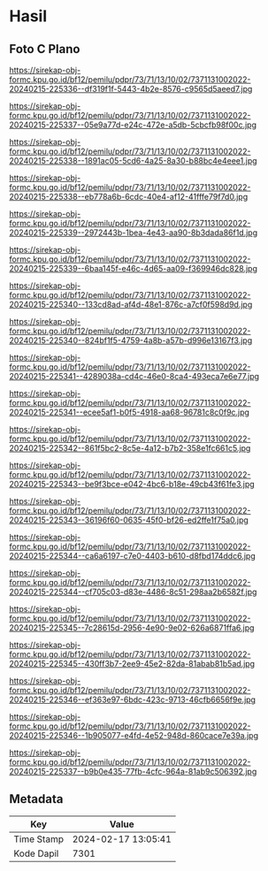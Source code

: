 # Hasil

## Foto C Plano

https://sirekap-obj-formc.kpu.go.id/bf12/pemilu/pdpr/73/71/13/10/02/7371131002022-20240215-225336--df319f1f-5443-4b2e-8576-c9565d5aeed7.jpg

https://sirekap-obj-formc.kpu.go.id/bf12/pemilu/pdpr/73/71/13/10/02/7371131002022-20240215-225337--05e9a77d-e24c-472e-a5db-5cbcfb98f00c.jpg

https://sirekap-obj-formc.kpu.go.id/bf12/pemilu/pdpr/73/71/13/10/02/7371131002022-20240215-225338--1891ac05-5cd6-4a25-8a30-b88bc4e4eee1.jpg

https://sirekap-obj-formc.kpu.go.id/bf12/pemilu/pdpr/73/71/13/10/02/7371131002022-20240215-225338--eb778a6b-6cdc-40e4-af12-41fffe79f7d0.jpg

https://sirekap-obj-formc.kpu.go.id/bf12/pemilu/pdpr/73/71/13/10/02/7371131002022-20240215-225339--2972443b-1bea-4e43-aa90-8b3dada86f1d.jpg

https://sirekap-obj-formc.kpu.go.id/bf12/pemilu/pdpr/73/71/13/10/02/7371131002022-20240215-225339--6baa145f-e46c-4d65-aa09-f369946dc828.jpg

https://sirekap-obj-formc.kpu.go.id/bf12/pemilu/pdpr/73/71/13/10/02/7371131002022-20240215-225340--133cd8ad-af4d-48e1-876c-a7cf0f598d9d.jpg

https://sirekap-obj-formc.kpu.go.id/bf12/pemilu/pdpr/73/71/13/10/02/7371131002022-20240215-225340--824bf1f5-4759-4a8b-a57b-d996e13167f3.jpg

https://sirekap-obj-formc.kpu.go.id/bf12/pemilu/pdpr/73/71/13/10/02/7371131002022-20240215-225341--4289038a-cd4c-46e0-8ca4-493eca7e6e77.jpg

https://sirekap-obj-formc.kpu.go.id/bf12/pemilu/pdpr/73/71/13/10/02/7371131002022-20240215-225341--ecee5af1-b0f5-4918-aa68-96781c8c0f9c.jpg

https://sirekap-obj-formc.kpu.go.id/bf12/pemilu/pdpr/73/71/13/10/02/7371131002022-20240215-225342--861f5bc2-8c5e-4a12-b7b2-358e1fc661c5.jpg

https://sirekap-obj-formc.kpu.go.id/bf12/pemilu/pdpr/73/71/13/10/02/7371131002022-20240215-225343--be9f3bce-e042-4bc6-b18e-49cb43f61fe3.jpg

https://sirekap-obj-formc.kpu.go.id/bf12/pemilu/pdpr/73/71/13/10/02/7371131002022-20240215-225343--36196f60-0635-45f0-bf26-ed2ffe1f75a0.jpg

https://sirekap-obj-formc.kpu.go.id/bf12/pemilu/pdpr/73/71/13/10/02/7371131002022-20240215-225344--ca6a6197-c7e0-4403-b610-d8fbd174ddc6.jpg

https://sirekap-obj-formc.kpu.go.id/bf12/pemilu/pdpr/73/71/13/10/02/7371131002022-20240215-225344--cf705c03-d83e-4486-8c51-298aa2b6582f.jpg

https://sirekap-obj-formc.kpu.go.id/bf12/pemilu/pdpr/73/71/13/10/02/7371131002022-20240215-225345--7c28615d-2956-4e90-9e02-626a6871ffa6.jpg

https://sirekap-obj-formc.kpu.go.id/bf12/pemilu/pdpr/73/71/13/10/02/7371131002022-20240215-225345--430ff3b7-2ee9-45e2-82da-81abab81b5ad.jpg

https://sirekap-obj-formc.kpu.go.id/bf12/pemilu/pdpr/73/71/13/10/02/7371131002022-20240215-225346--ef363e97-6bdc-423c-9713-46cfb6656f9e.jpg

https://sirekap-obj-formc.kpu.go.id/bf12/pemilu/pdpr/73/71/13/10/02/7371131002022-20240215-225346--1b905077-e4fd-4e52-948d-860cace7e39a.jpg

https://sirekap-obj-formc.kpu.go.id/bf12/pemilu/pdpr/73/71/13/10/02/7371131002022-20240215-225337--b9b0e435-77fb-4cfc-964a-81ab9c506392.jpg


## Metadata

| Key        | Value               |
| ---------- | ------------------- |
| Time Stamp | 2024-02-17 13:05:41 |
| Kode Dapil | 7301                |



